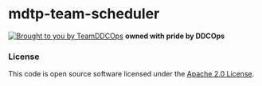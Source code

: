 
# mdtp-team-scheduler

[![Brought to you by TeamDDCOps](https://img.shields.io/badge/MDTP-DDCOps-40D9C0?style=flat&labelColor=000000&logo=gov.uk)](https://confluence.tools.tax.service.gov.uk/display/Tools) **owned with pride by DDCOps**

### License

This code is open source software licensed under the [Apache 2.0 License]("http://www.apache.org/licenses/LICENSE-2.0.html").
